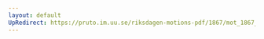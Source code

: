 ```yaml
---
layout: default
UpRedirect: https://pruto.im.uu.se/riksdagen-motions-pdf/1867/mot_1867__ak__249.pdf
---
```

